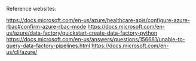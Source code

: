 Reference websites:

https://docs.microsoft.com/en-us/azure/healthcare-apis/configure-azure-rbac#confirm-azure-rbac-mode
https://docs.microsoft.com/en-us/azure/data-factory/quickstart-create-data-factory-python
https://docs.microsoft.com/en-us/answers/questions/156681/unable-to-query-data-factory-pipelines.html
https://docs.microsoft.com/en-us/cli/azure/